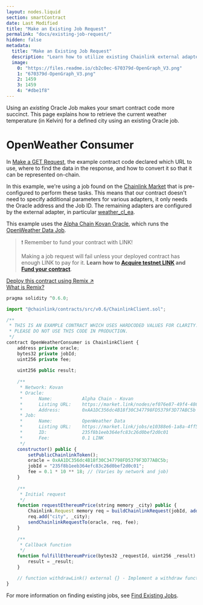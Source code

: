 ```yaml
---
layout: nodes.liquid
section: smartContract
date: Last Modified
title: "Make an Existing Job Request"
permalink: "docs/existing-job-request/"
hidden: false
metadata: 
  title: "Make an Existing Job Request"
  description: "Learn how to utilize existing Chainlink external adapters to make calls to APIs from smart contracts."
  image: 
    0: "https://files.readme.io/cb2c0ec-670379d-OpenGraph_V3.png"
    1: "670379d-OpenGraph_V3.png"
    2: 1459
    3: 1459
    4: "#dbe1f8"
---
```

Using an *existing* Oracle Job makes your smart contract code more succinct. This page explains how to retrieve the current weather temperature (in Kelvin) for a defined city using an existing Oracle job.

# OpenWeather Consumer

In [Make a GET Request](../make-a-http-get-request), the example contract code declared which URL to use, where to find the data in the response, and how to convert it so that it can be represented on-chain.

In this example, we're using a job found on the <a href="https://market.link/" target="_blank">Chainlink Market</a> that is pre-configured to perform these tasks. This means that our contract doesn't need to specify additional parameters for various adapters, it only needs the Oracle address and the Job ID. The remaining adapters are configured by the external adapter, in particular <a href="https://market.link/adapters/5ff8f621-102d-491d-b1c8-bbbe294e4620" target="_blank">weather_cl_ea</a>.

This example uses the <a href="https://market.link/nodes/ef076e87-49f4-486b-9878-c4806781c7a0?start=1614168653&end=1614773453" target="_blank">Alpha Chain Kovan Oracle</a>, which runs the <a href="https://market.link/jobs/e10388e6-1a8a-4ff5-bad6-dd930049a65f?network=42" target="_blank">OpenWeather Data Job</a>.

>❗️ Remember to fund your contract with LINK!
>
> Making a job request will fail unless your deployed contract has enough LINK to pay for it. **Learn how to [Acquire testnet LINK](../acquire-link) and [Fund your contract](../fund-your-contract)**.

<div class="row cl-button-container">
<div class="col-xs-12 col-md-6 col-md-offset-3">
<a href="https://remix.ethereum.org/#version=soljson-v0.6.7+commit.b8d736ae.js&optimize=false&evmVersion=null&gist=e5f752fa134b49ef481da74ec1a453a6" target="_blank" class="cl-button--ghost solidity-tracked">Deploy this contract using Remix ↗</a>
</div>
<div class="col-xs-12 col-md-6 col-md-offset-3">
<a href="/docs/example-walkthrough" target="_blank">What is Remix?</a>
</div>
</div>

```javascript
pragma solidity ^0.6.0;

import "@chainlink/contracts/src/v0.6/ChainlinkClient.sol";

/**
 * THIS IS AN EXAMPLE CONTRACT WHICH USES HARDCODED VALUES FOR CLARITY.
 * PLEASE DO NOT USE THIS CODE IN PRODUCTION.
 */
contract OpenWeatherConsumer is ChainlinkClient {
    address private oracle;
    bytes32 private jobId;
    uint256 private fee;
    
    uint256 public result;
    
    /**
     * Network: Kovan
     * Oracle: 
     *      Name:           Alpha Chain - Kovan
     *      Listing URL:    https://market.link/nodes/ef076e87-49f4-486b-9878-c4806781c7a0?start=1614168653&end=1614773453
     *      Address:        0xAA1DC356dc4B18f30C347798FD5379F3D77ABC5b
     * Job: 
     *      Name:           OpenWeather Data
     *      Listing URL:    https://market.link/jobs/e10388e6-1a8a-4ff5-bad6-dd930049a65f
     *      ID:             235f8b1eeb364efc83c26d0bef2d0c01
     *      Fee:            0.1 LINK
     */
    constructor() public {
        setPublicChainlinkToken();
        oracle = 0xAA1DC356dc4B18f30C347798FD5379F3D77ABC5b;
        jobId = "235f8b1eeb364efc83c26d0bef2d0c01";
        fee = 0.1 * 10 ** 18; // (Varies by network and job)
    }
    
    /**
     * Initial request
     */
    function requestEthereumPrice(string memory _city) public {
        Chainlink.Request memory req = buildChainlinkRequest(jobId, address(this), this.fulfillEthereumPrice.selector);
        req.add("city", _city);
        sendChainlinkRequestTo(oracle, req, fee);
    }
    
    /**
     * Callback function
     */
    function fulfillEthereumPrice(bytes32 _requestId, uint256 _result) public recordChainlinkFulfillment(_requestId) {
        result = _result;
    }

    // function withdrawLink() external {} - Implement a withdraw function to avoid locking your LINK in the contract
}
```

For more information on finding existing jobs, see [Find Existing Jobs](../listing-services).